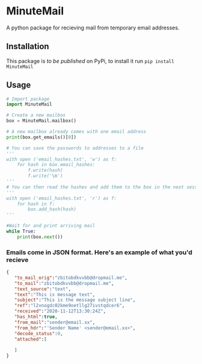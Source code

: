 # MinuteMail
A python package for recieving mail from temporary email addresses.

## Installation

This package is _to be published_ on PyPi, to install it run
```pip install MinuteMail```

## Usage

```python
# Import package
import MinuteMail

# Create a new mailbox
box = MinuteMail.mailbox()

# A new mailbox already comes with one email address
print(box.get_emails()[0])

# You can save the passwords to addresses to a file
'''
with open ('email_hashes.txt', 'w') as f:
	for hash in box.email_hashes:
		f.write(hash)
		f.write('\n')
'''
# You can then read the hashes and add them to the box in the next session
'''
with open ('email_hashes.txt', 'r') as f:
	for hash in f:
		box.add_hash(hash)
'''

#Wait for and print arriving mail
while True:
	print(box.next())

```

### Emails come in JSON format. Here's an example of what you'd recieve
```json
{
   "to_mail_orig":"zbitobdkvvbb@dropmail.me",
   "to_mail":"zbitobdkvvbb@dropmail.me",
   "text_source":"text",
   "text":"This is message text",
   "subject":"This is the message subject line",
   "ref":"l2vnogdc02kme9oetllg27ivstqdcer6",
   "received":"2020-11-12T13:30:24Z",
   "has_html":true,
   "from_mail":"sender@email.xx",
   "from_hdr":"'Sender Name' <sender@email.xx>",
   "decode_status":0,
   "attached":[
      
   ]
}
```